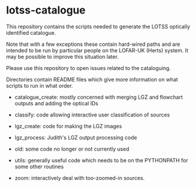 # lotss-catalogue

This repository contains the scripts needed to generate the LOTSS
optically identified catalogue.

Note that with a few exceptions these contain hard-wired paths and are intended to be run by particular people on the LOFAR-UK (Herts) system. It may be possible to improve this situation later.

Please use this repository to open issues related to the cataloguing.

Directories contain README files which give more information on what scripts to run in what order.

* catalogue_create: mostly concerned with merging LGZ and flowchart outputs and adding the optical IDs

* classify: code allowing interactive user classification of sources

* lgz_create: code for making the LGZ images

* lgz_process: Judith's LGZ output processing code

* old: some code no longer or not currently used

* utils: generally useful code which needs to be on the PYTHONPATH for some other routines

* zoom: interactively deal with too-zoomed-in sources.
